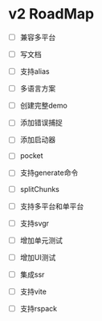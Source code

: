 # v2 RoadMap

- [ ] 兼容多平台
- [ ] 写文档
- [ ] 支持alias
- [ ] 多语言方案

- [ ] 创建完整demo
- [ ] 添加错误捕捉
- [ ] 添加启动器
- [ ] pocket
- [ ] 支持generate命令

- [ ] splitChunks
- [ ] 支持多平台和单平台
- [ ] 支持svgr
- [ ] 增加单元测试
- [ ] 增加UI测试
- [ ] 集成ssr
- [ ] 支持vite
- [ ] 支持rspack
